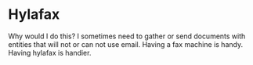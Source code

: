 # Hylafax

Why would I do this? I sometimes need to gather or send documents with entities
that will not or can not use email. Having a fax machine is handy. Having
hylafax is handier.
